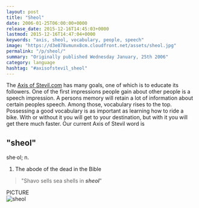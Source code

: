 ```yaml
---
layout: post
title: "Sheol"
date: 2006-01-25T06:00:00+0000
release_date: 2015-12-16T14:45:03+0000
lastmod: 2015-12-16T14:47:04+0000
keywords: "axis, sheol, vocabulary, people, speech"
image: "https://d3e878vmunx8cm.cloudfront.net/assets/sheol.jpg"
permalink: "/p/sheol/"
summary: "Originally published Wednesday January, 25th 2006"
category: language
hashtag: "#axisofstevil_sheol"
---
```


[id_1]: https://d3e878vmunx8cm.cloudfront.net/assets/sheol.jpg "sheol"
The [Axis of Stevil.com](/ "Axis of Stevil.com") has many goals, one of which is to educate its followers. One of the first impressions people gain about other people is a speech impression. A persons memory will retain a lot of information about certain peoples speech. Among those, vocabulary rises to the top. Possessing a good vocabulary is as important as learning how to ride a bike. With or without it you will get to your destination, but with it you will get there much faster. Our current Axis of Stevil word is

## "sheol" ##

she·ol; n.

1. The abode of the dead in the Bible
 
> "Shavo sells sea shells in ***sheol***"

PICTURE   
![sheol][id_1]
